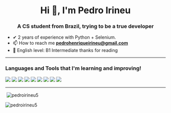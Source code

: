 <h1 align="center">Hi 👋, I'm Pedro Irineu</h1>
<h3 align="center">A CS student from Brazil, trying to be a true developer</h3>

- ✔ 2 years of experience with Python + Selenium.
- 📫 How to reach me **pedrohenriqueirineu@gmail.com**
- 🔶 English level: B1 Intermediate
thanks for reading
<hr>

<h3 align="left">Languages and Tools that I'm learning and improving!</h3>

<div>
  <img src="https://img.shields.io/badge/HTML5-E34F26?style=for-the-badge&logo=html5&logoColor=white">
  <img src="https://img.shields.io/badge/CSS3-1572B6?style=for-the-badge&logo=css3&logoColor=white">
  <img src="https://img.shields.io/badge/JavaScript-F7DF1E?style=for-the-badge&logo=javascript&logoColor=black">
  <img src="https://img.shields.io/badge/Python-3776AB?style=for-the-badge&logo=python&logoColor=white">
  <img src="https://img.shields.io/badge/Node.js-43853D?style=for-the-badge&logo=node.js&logoColor=white">
  <img src="https://img.shields.io/badge/Java-ED8B00?style=for-the-badge&logo=openjdk&logoColor=white">
  <img src="https://img.shields.io/badge/SQLite-07405E?style=for-the-badge&logo=sqlite&logoColor=white">
  <img src="https://img.shields.io/badge/Bootstrap-563D7C?style=for-the-badge&logo=bootstrap&logoColor=white">
  <img src="https://img.shields.io/badge/Rust-000000?style=for-the-badge&logo=rust&logoColor=white">
</div>

<hr>
<p>&nbsp;<img align="center" src="https://github-readme-stats.vercel.app/api?username=pedroirineu5&show_icons=true&locale=en" alt="pedroirineu5" /></p>

<p><img align="center" src="https://github-readme-streak-stats.herokuapp.com/?user=pedroirineu5&" alt="pedroirineu5" /></p>
